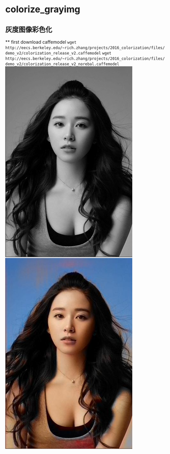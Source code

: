 # colorize_grayimg
## 灰度图像彩色化
** first download caffemodel
`wget http://eecs.berkeley.edu/~rich.zhang/projects/2016_colorization/files/demo_v2/colorization_release_v2.caffemodel`
`wget http://eecs.berkeley.edu/~rich.zhang/projects/2016_colorization/files/demo_v2/colorization_release_v2_norebal.caffemodel`
![input](https://github.com/Roger8/colorize_grayimg/raw/master/1.jpg) ![out](https://github.com/Roger8/colorize_grayimg/raw/master/x.jpg)
